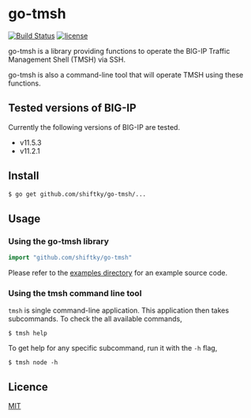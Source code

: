 # go-tmsh

[![Build Status](https://travis-ci.org/shiftky/go-tmsh.svg?branch=master)](https://travis-ci.org/shiftky/go-tmsh) [![license](http://img.shields.io/badge/license-MIT-red.svg?style=flat)](https://raw.githubusercontent.com/shiftky/go-tmsh/master/LICENSE)

go-tmsh is a library providing functions to operate the BIG-IP Traffic Management Shell (TMSH) via SSH.

go-tmsh is also a command-line tool that will operate TMSH using these functions.


## Tested versions of BIG-IP

Currently the following versions of BIG-IP are tested.

* v11.5.3
* v11.2.1

## Install

```bash
$ go get github.com/shiftky/go-tmsh/...
```

## Usage

### Using the go-tmsh library

```go
import "github.com/shiftky/go-tmsh"
```

Please refer to the [examples directory](https://github.com/shiftky/go-tmsh/tree/master/examples) for an example source code.

### Using the tmsh command line tool

`tmsh` is single command-line application. This application then takes subcommands. To check the all available commands,

```
$ tmsh help
```

To get help for any specific subcommand, run it with the `-h` flag,

```
$ tmsh node -h
```


## Licence

[MIT](https://github.com/shiftky/go-tmsh/blob/master/LICENSE)
